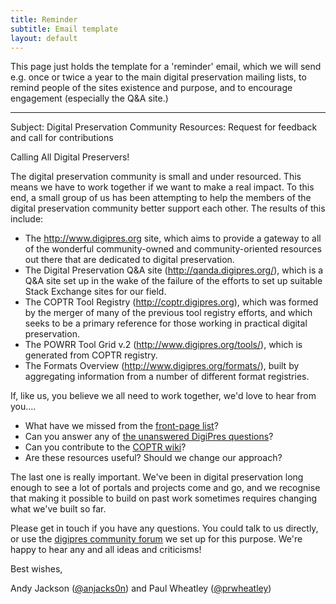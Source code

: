 ```yaml
---
title: Reminder
subtitle: Email template
layout: default
---
```


This page just holds the template for a 'reminder' email, which we will send e.g. once or twice a year to the main digital preservation mailing lists, to remind people of the sites existence and purpose, and to encourage engagement (especially the Q&A site.)

----

Subject: Digital Preservation Community Resources: Request for feedback and call for contributions

Calling All Digital Preservers!

The digital preservation community is small and under resourced. This means we have to work together if we want to make a real impact. To this end, a small group of us has been attempting to help the members of the digital preservation community better support each other. The results of this include:

* The <http://www.digipres.org> site, which  aims to provide a gateway to all of the wonderful community-owned and community-oriented resources out there that are dedicated to digital preservation.
* The Digital Preservation Q&A site (<http://qanda.digipres.org/>), which is a Q&A site set up in the wake of the failure of the efforts to set up suitable Stack Exchange sites for our field.
* The COPTR Tool Registry (<http://coptr.digipres.org>), which was formed by the merger of many of the previous tool registry efforts, and which seeks to be a primary reference for those working in practical digital preservation.
* The POWRR Tool Grid v.2 (<http://www.digipres.org/tools/>), which is generated from COPTR registry.
* The Formats Overview (<http://www.digipres.org/formats/>), built by aggregating information from a number of different format registries.

If, like us, you believe we all need to work together, we'd love to hear from you....

* What have we missed from the [front-page list](http://www.digipres.org)? 
* Can you answer any of [the unanswered DigiPres questions](http://qanda.digipres.org/unanswered)?
* Can you contribute to the [COPTR wiki](http://coptr.digipres.org/)?
* Are these resources useful? Should we change our approach?

The last one is really important. We've been in digital preservation long enough to see a lot of portals and projects come and go, and we recognise that making it possible to build on past work sometimes requires changing what we've built so far.

Please get in touch if you have any questions. You could talk to us directly, or use the [digipres community forum](https://groups.google.com/forum/#!forum/digipres) we set up for this purpose. We're happy to hear any and all ideas and criticisms!

Best wishes,

Andy Jackson ([@anjacks0n](https://twitter.com/anjacks0n)) and Paul Wheatley ([@prwheatley](https://twitter.com/prwheatley))